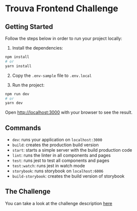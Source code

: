 # Trouva Frontend Challenge

<!-- ![ci](https://github.com/lcnogueira/nextjs-boilerplate/workflows/ci/badge.svg) -->

## Getting Started

Follow the steps below in order to run your project locally:

1. Install the dependencies:

```bash
npm install
# or
yarn install
```

2. Copy the `.env-sample` file to `.env.local`

3. Run the project:

```bash
npm run dev
# or
yarn dev
```

Open [http://localhost:3000](http://localhost:3000) with your browser to see the result.

## Commands

- `dev`: runs your application on `localhost:3000`
- `build`: creates the production build version
- `start`: starts a simple server with the build production code
- `lint`: runs the linter in all components and pages
- `test`: runs jest to test all components and pages
- `test:watch`: runs jest in watch mode
- `storybook`: runs storybook on `localhost:6006`
- `build-storybook`: creates the build version of storybook

## The Challenge

You can take a look at the challenge description [here](https://github.com/Trouva/product-technical-tests/blob/master/challenges/Engineer.front_end.lvl1.md)

